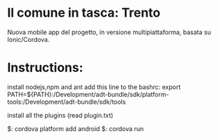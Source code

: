 Il comune in tasca: Trento
==========================

Nuova mobile app del progetto, in versione multipiattaforma, basata su Ionic/Cordova.

Instructions:
=============
install nodejs,npm and ant
add this line to the bashrc:
	 export PATH=${PATH}:/Development/adt-bundle/sdk/platform-tools:/Development/adt-bundle/sdk/tools

install all the plugins (read plugin.txt)

 $: cordova platform add android
 $: cordova run

